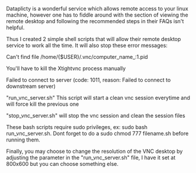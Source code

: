 Dataplicty is a wonderful service which allows remote access to your linux machine,
however one has to fiddle around with the section of viewing the remote desktop
and following the recommended steps in their FAQs isn't helpful.

Thus I created 2 simple shell scripts that will allow their remote desktop service
to work all the time. It will also stop these error messages: 

Can't find file /home/{$USER}/.vnc/computer_name_:1.pid

You'll have to kill the Xtightvnc process manually 

Failed to connect to server (code: 1011, reason: Failed to connect to downstream server)

"run_vnc_server.sh" 
This script will start a clean vnc session everytime and will force kill the previous one

"stop_vnc_server.sh" will stop the vnc session and clean the session files

These bash scripts require sudo privileges, ex: sudo bash run_vnc_server.sh. Dont
forget to do a sudo chmod 777 filename.sh before running them. 

Finally, you may choose to change the resolution of the VNC desktop by adjusting the 
parameter in the "run_vnc_server.sh" file, I have it set at 800x600 but you can choose
something else.
